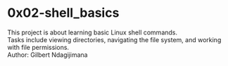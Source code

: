 # 0x02-shell_basics

This project is about learning basic Linux shell commands.  
Tasks include viewing directories, navigating the file system, and working with file permissions.  
Author: Gilbert Ndagijimana
